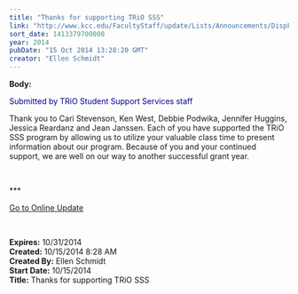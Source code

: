 ```yaml
---
title: "Thanks for supporting TRiO SSS"
link: "http://www.kcc.edu/FacultyStaff/update/Lists/Announcements/DispForm.aspx?ID=1673"
sort_date: 1413379700000
year: 2014
pubDate: "15 Oct 2014 13:28:20 GMT"
creator: "Ellen Schmidt"
---
```


<div><b>Body:</b> <div class="ExternalClassB59CE1BCEA7F4A7787809A515904CDF0"><p style="color:darkblue">​Submitted by TRiO Student Support Services staff</p>
<p>Thank you to Cari Stevenson, Ken West, Debbie Podwika, Jennifer Huggins, Jessica Reardanz and Jean Janssen. Each of you have supported the TRiO SSS program by allowing us to utilize your valuable class time to present information about our program. Because of you and your continued support, we are well on our way to another successful grant year.<br /></p>
<p><br /></p>
<p>***</p>
<p><a href="/update">Go to Online Update</a></p>
<p><br /></p></div></div>
<div><b>Expires:</b> 10/31/2014</div>
<div><b>Created:</b> 10/15/2014 8:28 AM</div>
<div><b>Created By:</b> Ellen Schmidt</div>
<div><b>Start Date:</b> 10/15/2014</div>
<div><b>Title:</b> Thanks for supporting TRiO SSS</div>
